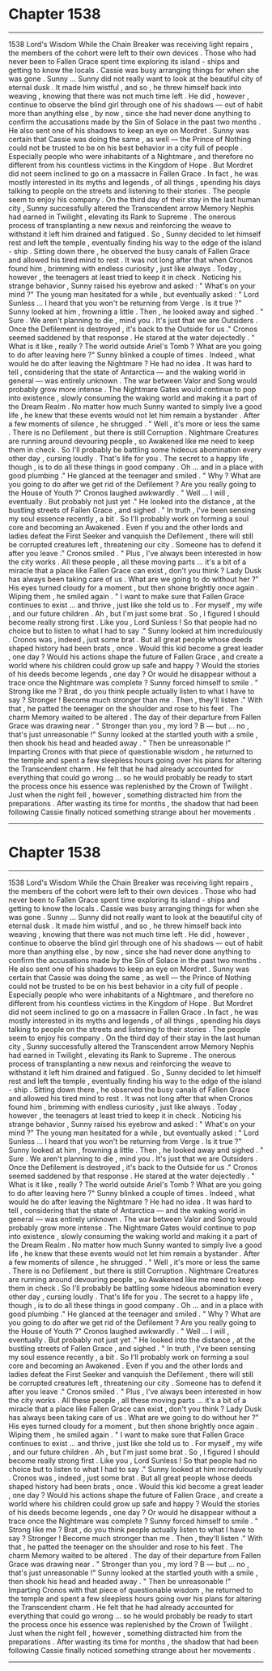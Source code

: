 
# Chapter 1538


---

1538 Lord's Wisdom
While the Chain Breaker was receiving light repairs , the members of the cohort were left to their own devices . Those who had never been to Fallen Grace spent time exploring its island - ships and getting to know the locals . Cassie was busy arranging things for when she was gone .
Sunny … Sunny did not really want to look at the beautiful city of eternal dusk . It made him wistful , and so , he threw himself back into weaving , knowing that there was not much time left .
He did , however , continue to observe the blind girl through one of his shadows — out of habit more than anything else , by now , since she had never done anything to confirm the accusations made by the Sin of Solace in the past two months .
He also sent one of his shadows to keep an eye on Mordret . Sunny was certain that Cassie was doing the same , as well — the Prince of Nothing could not be trusted to be on his best behavior in a city full of people . Especially people who were inhabitants of a Nightmare , and therefore no different from his countless victims in the Kingdom of Hope .
But Mordret did not seem inclined to go on a massacre in Fallen Grace . In fact , he was mostly interested in its myths and legends , of all things , spending his days talking to people on the streets and listening to their stories .
The people seem to enjoy his company .
On the third day of their stay in the last human city , Sunny successfully altered the Transcendent arrow Memory Nephis had earned in Twilight , elevating its Rank to Supreme .
The onerous process of transplanting a new nexus and reinforcing the weave to withstand it left him drained and fatigued . So , Sunny decided to let himself rest and left the temple , eventually finding his way to the edge of the island - ship .
Sitting down there , he observed the busy canals of Fallen Grace and allowed his tired mind to rest .
It was not long after that when Cronos found him , brimming with endless curiosity , just like always .
Today , however , the teenagers at least tried to keep it in check . Noticing his strange behavior , Sunny raised his eyebrow and asked :
" What's on your mind ?"
The young man hesitated for a while , but eventually asked :
" Lord Sunless … I heard that you won't be returning from Verge . Is it true ?"
Sunny looked at him , frowning a little . Then , he looked away and sighed .
" Sure . We aren't planning to die , mind you . It's just that we are Outsiders . Once the Defilement is destroyed , it's back to the Outside for us ."
Cronos seemed saddened by that response . He stared at the water dejectedly .
" What is it like , really ? The world outside Ariel's Tomb ? What are you going to do after leaving here ?"
Sunny blinked a couple of times .
Indeed , what would he do after leaving the Nightmare ? He had no idea . It was hard to tell , considering that the state of Antarctica — and the waking world in general — was entirely unknown .
The war between Valor and Song would probably grow more intense . The Nightmare Gates would continue to pop into existence , slowly consuming the waking world and making it a part of the Dream Realm . No matter how much Sunny wanted to simply live a good life , he knew that these events would not let him remain a bystander .
After a few moments of silence , he shrugged .
" Well , it's more or less the same . There is no Defilement , but there is still Corruption . Nightmare Creatures are running around devouring people , so Awakened like me need to keep them in check . So I'll probably be battling some hideous abomination every other day , cursing loudly . That's life for you . The secret to a happy life , though , is to do all these things in good company . Oh ... and in a place with good plumbing ."
He glanced at the teenager and smiled .
" Why ? What are you going to do after we get rid of the Defilement ? Are you really going to the House of Youth ?"
Cronos laughed awkwardly .
" Well … I will , eventually . But probably not just yet ."
He looked into the distance , at the bustling streets of Fallen Grace , and sighed .
" In truth , I've been sensing my soul essence recently , a bit . So I'll probably work on forming a soul core and becoming an Awakened . Even if you and the other lords and ladies defeat the First Seeker and vanquish the Defilement , there will still be corrupted creatures left , threatening our city . Someone has to defend it after you leave ."
Cronos smiled .
" Plus , I've always been interested in how the city works . All these people , all these moving parts … it's a bit of a miracle that a place like Fallen Grace can exist , don't you think ? Lady Dusk has always been taking care of us . What are we going to do without her ?"
His eyes turned cloudy for a moment , but then shone brightly once again . Wiping them , he smiled again .
" I want to make sure that Fallen Grace continues to exist … and thrive , just like she told us to . For myself , my wife , and our future children . Ah , but I'm just some brat . So , I figured I should become really strong first . Like you , Lord Sunless ! So that people had no choice but to listen to what I had to say ."
Sunny looked at him incredulously .
Cronos was , indeed , just some brat . But all great people whose deeds shaped history had been brats , once . Would this kid become a great leader , one day ? Would his actions shape the future of Fallen Grace , and create a world where his children could grow up safe and happy ? Would the stories of his deeds become legends , one day ?
Or would he disappear without a trace once the Nightmare was complete ?
Sunny forced himself to smile .
" Strong like me ? Brat , do you think people actually listen to what I have to say ? Stronger ! Become much stronger than me . Then , they'll listen ."
With that , he patted the teenager on the shoulder and rose to his feet .
The charm Memory waited to be altered . The day of their departure from Fallen Grace was drawing near .
" Stronger than you , my lord ? B — but ... no , that's just unreasonable !"
Sunny looked at the startled youth with a smile , then shook his head and headed away .
" Then be unreasonable !"
Imparting Cronos with that piece of questionable wisdom , he returned to the temple and spent a few sleepless hours going over his plans for altering the Transcendent charm . He felt that he had already accounted for everything that could go wrong … so he would probably be ready to start the process once his essence was replenished by the Crown of Twilight .
Just when the night fell , however , something distracted him from the preparations .
After wasting its time for months , the shadow that had been following Cassie finally noticed something strange about her movements .

---


# Chapter 1538


---

1538 Lord's Wisdom
While the Chain Breaker was receiving light repairs , the members of the cohort were left to their own devices . Those who had never been to Fallen Grace spent time exploring its island - ships and getting to know the locals . Cassie was busy arranging things for when she was gone .
Sunny … Sunny did not really want to look at the beautiful city of eternal dusk . It made him wistful , and so , he threw himself back into weaving , knowing that there was not much time left .
He did , however , continue to observe the blind girl through one of his shadows — out of habit more than anything else , by now , since she had never done anything to confirm the accusations made by the Sin of Solace in the past two months .
He also sent one of his shadows to keep an eye on Mordret . Sunny was certain that Cassie was doing the same , as well — the Prince of Nothing could not be trusted to be on his best behavior in a city full of people . Especially people who were inhabitants of a Nightmare , and therefore no different from his countless victims in the Kingdom of Hope .
But Mordret did not seem inclined to go on a massacre in Fallen Grace . In fact , he was mostly interested in its myths and legends , of all things , spending his days talking to people on the streets and listening to their stories .
The people seem to enjoy his company .
On the third day of their stay in the last human city , Sunny successfully altered the Transcendent arrow Memory Nephis had earned in Twilight , elevating its Rank to Supreme .
The onerous process of transplanting a new nexus and reinforcing the weave to withstand it left him drained and fatigued . So , Sunny decided to let himself rest and left the temple , eventually finding his way to the edge of the island - ship .
Sitting down there , he observed the busy canals of Fallen Grace and allowed his tired mind to rest .
It was not long after that when Cronos found him , brimming with endless curiosity , just like always .
Today , however , the teenagers at least tried to keep it in check . Noticing his strange behavior , Sunny raised his eyebrow and asked :
" What's on your mind ?"
The young man hesitated for a while , but eventually asked :
" Lord Sunless … I heard that you won't be returning from Verge . Is it true ?"
Sunny looked at him , frowning a little . Then , he looked away and sighed .
" Sure . We aren't planning to die , mind you . It's just that we are Outsiders . Once the Defilement is destroyed , it's back to the Outside for us ."
Cronos seemed saddened by that response . He stared at the water dejectedly .
" What is it like , really ? The world outside Ariel's Tomb ? What are you going to do after leaving here ?"
Sunny blinked a couple of times .
Indeed , what would he do after leaving the Nightmare ? He had no idea . It was hard to tell , considering that the state of Antarctica — and the waking world in general — was entirely unknown .
The war between Valor and Song would probably grow more intense . The Nightmare Gates would continue to pop into existence , slowly consuming the waking world and making it a part of the Dream Realm . No matter how much Sunny wanted to simply live a good life , he knew that these events would not let him remain a bystander .
After a few moments of silence , he shrugged .
" Well , it's more or less the same . There is no Defilement , but there is still Corruption . Nightmare Creatures are running around devouring people , so Awakened like me need to keep them in check . So I'll probably be battling some hideous abomination every other day , cursing loudly . That's life for you . The secret to a happy life , though , is to do all these things in good company . Oh ... and in a place with good plumbing ."
He glanced at the teenager and smiled .
" Why ? What are you going to do after we get rid of the Defilement ? Are you really going to the House of Youth ?"
Cronos laughed awkwardly .
" Well … I will , eventually . But probably not just yet ."
He looked into the distance , at the bustling streets of Fallen Grace , and sighed .
" In truth , I've been sensing my soul essence recently , a bit . So I'll probably work on forming a soul core and becoming an Awakened . Even if you and the other lords and ladies defeat the First Seeker and vanquish the Defilement , there will still be corrupted creatures left , threatening our city . Someone has to defend it after you leave ."
Cronos smiled .
" Plus , I've always been interested in how the city works . All these people , all these moving parts … it's a bit of a miracle that a place like Fallen Grace can exist , don't you think ? Lady Dusk has always been taking care of us . What are we going to do without her ?"
His eyes turned cloudy for a moment , but then shone brightly once again . Wiping them , he smiled again .
" I want to make sure that Fallen Grace continues to exist … and thrive , just like she told us to . For myself , my wife , and our future children . Ah , but I'm just some brat . So , I figured I should become really strong first . Like you , Lord Sunless ! So that people had no choice but to listen to what I had to say ."
Sunny looked at him incredulously .
Cronos was , indeed , just some brat . But all great people whose deeds shaped history had been brats , once . Would this kid become a great leader , one day ? Would his actions shape the future of Fallen Grace , and create a world where his children could grow up safe and happy ? Would the stories of his deeds become legends , one day ?
Or would he disappear without a trace once the Nightmare was complete ?
Sunny forced himself to smile .
" Strong like me ? Brat , do you think people actually listen to what I have to say ? Stronger ! Become much stronger than me . Then , they'll listen ."
With that , he patted the teenager on the shoulder and rose to his feet .
The charm Memory waited to be altered . The day of their departure from Fallen Grace was drawing near .
" Stronger than you , my lord ? B — but ... no , that's just unreasonable !"
Sunny looked at the startled youth with a smile , then shook his head and headed away .
" Then be unreasonable !"
Imparting Cronos with that piece of questionable wisdom , he returned to the temple and spent a few sleepless hours going over his plans for altering the Transcendent charm . He felt that he had already accounted for everything that could go wrong … so he would probably be ready to start the process once his essence was replenished by the Crown of Twilight .
Just when the night fell , however , something distracted him from the preparations .
After wasting its time for months , the shadow that had been following Cassie finally noticed something strange about her movements .

---


